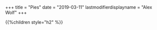 +++
title = "Pies"
date = "2019-03-11"
lastmodifierdisplayname = "Alex Wolf"
+++

{{%children style="h2" %}}
